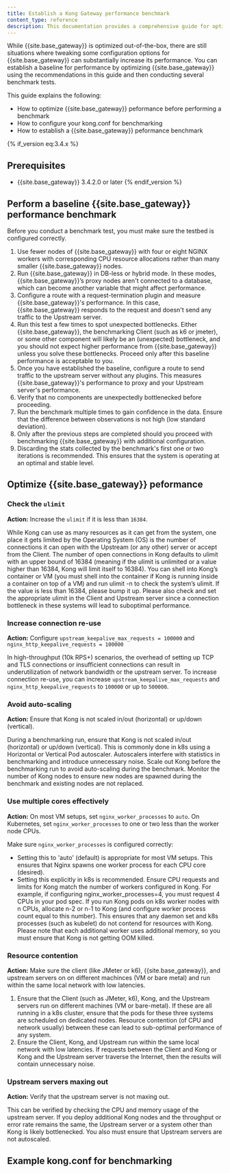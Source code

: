 ```yaml
---
title: Establish a Kong Gateway performance benchmark
content_type: reference
description: This documentation provides a comprehensive guide for optimizing the performance of Kong Gateway by establishing a benchmark.
---
```


While {{site.base_gateway}} is optimized out-of-the-box, there are still situations where tweaking some configuration options for {{site.base_gateway}} can substantially increase its performance. You can establish a baseline for performance by optimizing {{site.base_gateway}} using the recommendations in this guide and then conducting several benchmark tests.

This guide explains the following:
* How to optimize {{site.base_gateway}} peformance before performing a benchmark
* How to configure your kong.conf for benchmarking
* How to establish a {{site.base_gateway}} peformance benchmark

{% if_version eq:3.4.x %}
## Prerequisites
* {{site.base_gateway}} 3.4.2.0 or later
{% endif_version %}

## Perform a baseline {{site.base_gateway}} performance benchmark

Before you conduct a benchmark test, you must make sure the testbed is configured correctly.

1. Use fewer nodes of {{site.base_gateway}} with four or eight NGINX workers with corresponding CPU resource allocations rather than many smaller {{site.base_gateway}} nodes.
1. Run {{site.base_gateway}} in DB-less or hybrid mode. In these modes, {{site.base_gateway}}’s proxy nodes aren't connected to a database, which can become another variable that might affect performance.
1. Configure a route with a request-termination plugin and measure {{site.base_gateway}}'s performance. In this case, {{site.base_gateway}} responds to the request and doesn't send any traffic to the Upstream server.
1. Run this test a few times to spot unexpected bottlenecks. Either {{site.base_gateway}}, the benchmarking Client (such as k6 or jmeter), or some other component will likely be an (unexpected) bottleneck, and you should not expect higher performance from {{site.base_gateway}} unless you solve these bottlenecks. Proceed only after this baseline performance is acceptable to you.
1. Once you have established the baseline, configure a route to send traffic to the upstream server without any plugins. This measures {{site.base_gateway}}'s performance to proxy and your Upstream server's performance.
1. Verify that no components are unexpectedly bottlenecked before proceeding.
1. Run the benchmark multiple times to gain confidence in the data. Ensure that the difference between observations is not high (low standard deviation).
1. Only after the previous steps are completed should you proceed with benchmarking {{site.base_gateway}} with additional configuration.
1. Discarding the stats collected by the benchmark's first one or two iterations is recommended. This ensures that the system is operating at an optimal and stable level.

## Optimize {{site.base_gateway}} peformance

### Check the `ulimit` 

**Action:** Increase the `ulimit` if it is less than `16384`. 

While Kong can use as many resources as it can get from the system, one place it gets limited by the Operating System (OS) is the number of connections it can open with the Upstream (or any other) server or accept from the Client. The number of open connections in Kong defaults to ulimit with an upper bound of 16384 (meaning if the ulimit is unlimited or a value higher than 16384, Kong will limit itself to 16384). You can shell into Kong’s container or VM (you must shell into the container if Kong is running inside a container on top of a VM) and run ulimit -n to check the system’s ulimit. If the value is less than 16384, please bump it up. Please also check and set the appropriate ulimit in the Client and Upstream server since a connection bottleneck in these systems will lead to suboptimal performance. 

### Increase connection re-use 

**Action:** Configure `upstream_keepalive_max_requests = 100000` and `nginx_http_keepalive_requests = 100000` 

In high-throughput (10k RPS+) scenarios, the overhead of setting up TCP and TLS connections or insufficient connections can result in underutilization of network bandwidth or the upstream server.
To increase connection re-use, you can increase `upstream_keepalive_max_requests` and `nginx_http_keepalive_requests` to `100000` or up to `500000`. 

### Avoid auto-scaling

**Action:** Ensure that Kong is not scaled in/out (horizontal) or up/down (vertical).

During a benchmarking run, ensure that Kong is not scaled in/out (horizontal) or up/down (vertical). This is commonly done in k8s using a Horizontal or Vertical Pod autoscaler. Autoscalers interfere with statistics in benchmarking and introduce unnecessary noise.
Scale out Kong before the benchmarking run to avoid auto-scaling during the benchmark. Monitor the number of Kong nodes to ensure new nodes are spawned during the benchmark and existing nodes are not replaced.

### Use multiple cores effectively

**Action:** On most VM setups, set `nginx_worker_processes` to `auto`. On Kubernetes, set `nginx_worker_processes` to one or two less than the worker node CPUs. 

Make sure `nginx_worker_processes` is configured correctly:

* Setting this to 'auto' (default) is appropriate for most VM setups. This ensures that Nginx spawns one worker process for each CPU core (desired).
* Setting this explicitly in k8s is recommended. Ensure CPU requests and limits for Kong match the number of workers configured in Kong. For example, if configuring nginx_worker_processes=4, you must request 4 CPUs in your pod spec.
    If you run Kong pods on k8s worker nodes with n CPUs, allocate n-2 or n-1 to Kong (and configure worker process count equal to this number). This ensures that any daemon set and k8s processes (such as kubelet) do not contend for resources with Kong.  
    Please note that each additional worker uses additional memory, so you must ensure that Kong is not getting OOM killed.

### Resource contention

**Action:** Make sure the client (like JMeter or k6), {{site.base_gateway}}, and upstream servers on on different machinces (VM or bare metal) and run within the same local network with low latencies.

1. Ensure that the Client (such as JMeter, k6), Kong, and the Upstream servers run on different machines (VM or bare-metal). If these are all running in a k8s cluster, ensure that the pods for these three systems are scheduled on dedicated nodes. Resource contention (of CPU and network usually) between these can lead to sub-optimal performance of any system. 
1. Ensure the Client, Kong, and Upstream run within the same local network with low latencies. If requests between the Client and Kong or Kong and the Upstream server traverse the Internet, then the results will contain unnecessary noise. 

### Upstream servers maxing out

**Action:** Verify that the upstream server is not maxing out.

This can be verified by checking the CPU and memory usage of the upstream server.
If you deploy additional Kong nodes and the throughput or error rate remains the same, the Upstream server or a system other than Kong is likely bottlenecked.
You also must ensure that Upstream servers are not autoscaled.

## Example kong.conf for benchmarking